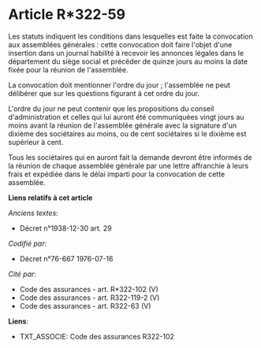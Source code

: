 # Article R*322-59

Les statuts indiquent les conditions dans lesquelles est faite la convocation aux assemblées générales : cette convocation
doit faire l'objet d'une insertion dans un journal habilité à recevoir les annonces légales dans le département du siège
social et précéder de quinze jours au moins la date fixée pour la réunion de l'assemblée.

La convocation doit mentionner l'ordre du jour ; l'assemblée ne peut délibérer que sur les questions figurant à cet ordre du
jour.

L'ordre du jour ne peut contenir que les propositions du conseil d'administration et celles qui lui auront été communiquées
vingt jours au moins avant la réunion de l'assemblée générale avec la signature d'un dixième des sociétaires au moins, ou de
cent sociétaires si le dixième est supérieur à cent.

Tous les sociétaires qui en auront fait la demande devront être informés de la réunion de chaque assemblée générale par une
lettre affranchie à leurs frais et expédiée dans le délai imparti pour la convocation de cette assemblée.

**Liens relatifs à cet article**

_Anciens textes_:

  - Décret n°1938-12-30 art. 29

_Codifié par_:

  - Décret n°76-667 1976-07-16

_Cité par_:

  - Code des assurances - art. R*322-102 (V)
  - Code des assurances - art. R322-119-2 (V)
  - Code des assurances - art. R322-63 (V)

**Liens**:

  - TXT_ASSOCIE: Code des assurances R322-102
